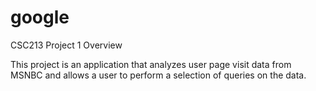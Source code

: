 # google
CSC213 Project 1
Overview

This project is an application that analyzes user page visit data from MSNBC and allows a user to perform a selection of queries on the data.
